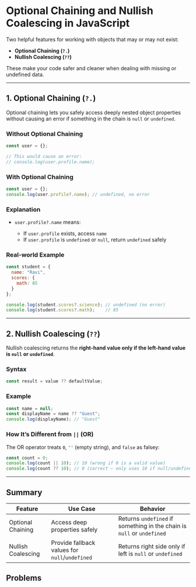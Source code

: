 # Optional Chaining and Nullish Coalescing in JavaScript

Two helpful features for working with objects that may or may not exist:

* **Optional Chaining (`?.`)**
* **Nullish Coalescing (`??`)**

These make your code safer and cleaner when dealing with missing or undefined data.

---

## 1. Optional Chaining (`?.`)

Optional chaining lets you safely access deeply nested object properties without causing an error if something in the chain is `null` or `undefined`.

### Without Optional Chaining

```js
const user = {};

// This would cause an error:
// console.log(user.profile.name);
```

### With Optional Chaining

```js
const user = {};
console.log(user.profile?.name); // undefined, no error
```

### Explanation

* `user.profile?.name` means:

  * If `user.profile` exists, access `name`
  * If `user.profile` is `undefined` or `null`, return `undefined` safely

### Real-world Example

```js
const student = {
  name: "Ravi",
  scores: {
    math: 85
  }
};

console.log(student.scores?.science); // undefined (no error)
console.log(student.scores?.math);    // 85
```

---

## 2. Nullish Coalescing (`??`)

Nullish coalescing returns the **right-hand value only if the left-hand value is `null` or `undefined`**.

### Syntax

```js
const result = value ?? defaultValue;
```

### Example

```js
const name = null;
const displayName = name ?? "Guest";
console.log(displayName); // "Guest"
```

### How It’s Different from `||` (OR)

The OR operator treats `0`, `''` (empty string), and `false` as falsey:

```js
const count = 0;
console.log(count || 10); // 10 (wrong if 0 is a valid value)
console.log(count ?? 10); // 0 (correct — only uses 10 if null/undefined)
```

---

## Summary

| Feature            | Use Case                                       | Behavior                                                               |
| ------------------ | ---------------------------------------------- | ---------------------------------------------------------------------- |
| Optional Chaining  | Access deep properties safely                  | Returns `undefined` if something in the chain is `null` or `undefined` |
| Nullish Coalescing | Provide fallback values for `null`/`undefined` | Returns right side only if left is `null` or `undefined`               |

## Problems

